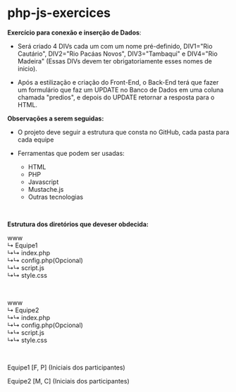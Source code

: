 # php-js-exercices

**Exercício para conexão e inserção de Dados**:
- <p>Será criado 4 DIVs cada um com um nome pré-definido, DIV1="Rio Cautário", DIV2="Rio Pacáas Novos", DIV3="Tambaqui" e DIV4="Rio Madeira" (Essas DIVs devem ter obrigatoriamente esses nomes de inicio).</p>
- <p>Após a estilização e criação do Front-End, o Back-End terá que fazer um formulário que faz um UPDATE no Banco de Dados em uma coluna chamada "predios", e depois do UPDATE retornar a resposta para o HTML.</p>

**Observações a serem seguidas:**
- <p>O projeto deve seguir a estrutura que consta no GitHub, cada pasta para cada equipe</p>
- <p>Ferramentas que podem ser usadas:</p>

  - HTML
  - PHP
  - Javascript
  - Mustache.js
  - Outras tecnologias

</br>

**<p>Estrutura dos diretórios que deveser obdecida:</p>**

www \
  ↳ Equipe1 \
          ↳↳ index.php \
          ↳↳ config.php(Opcional) \
          ↳↳ script.js \
          ↳↳ style.css 

</br>

www \
  ↳ Equipe2 \
          ↳↳ index.php \
          ↳↳ config.php(Opcional) \
          ↳↳ script.js \
          ↳↳ style.css 

</br>

<p>Equipe1 [F, P] (Iniciais dos participantes)</p>
<p>Equipe2 [M, C] (Iniciais dos participantes)</p>
